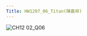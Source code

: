 ```yaml
---
Title: HW1207_06_Titan(陳嘉祥)
---
```


![CH12 02_Q06](https://github.com/user-attachments/assets/2d3b7b91-e913-4e11-858f-5795a468fc97)
